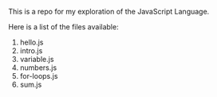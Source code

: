 This is a repo for my exploration of the JavaScript Language.

Here is a list of the files available:
1. hello.js
2. intro.js
3. variable.js
4. numbers.js
5. for-loops.js
6. sum.js